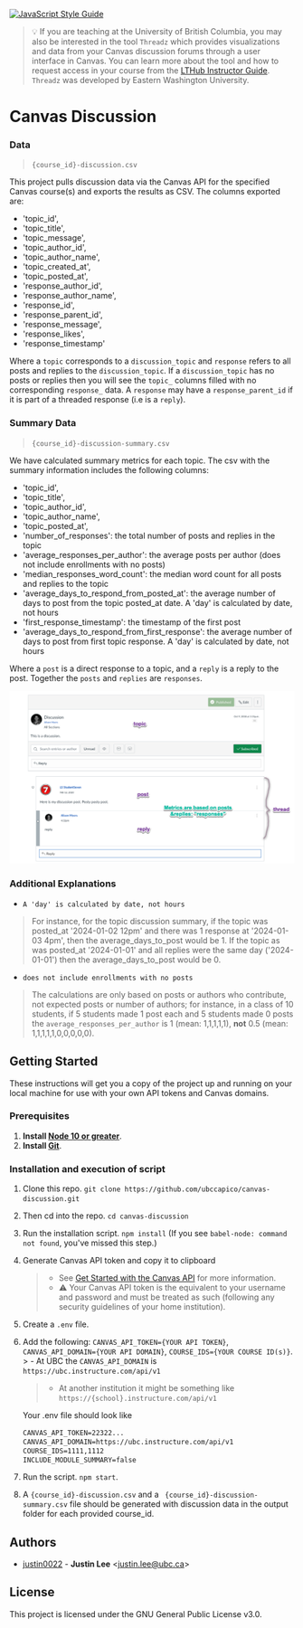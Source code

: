 [![JavaScript Style Guide](https://img.shields.io/badge/code_style-standard-brightgreen.svg)](https://standardjs.com)

> 💡 If you are teaching at the University of British Columbia, you may also be interested in the tool `Threadz` which provides visualizations and data from your Canvas discussion forums through a user interface in Canvas. You can learn more about the tool and how to request access in your course from the [LTHub Instructor Guide](https://lthub.ubc.ca/guides/threadz-instructor-guide/). `Threadz` was developed by Eastern Washington University.

# Canvas Discussion

### Data
> `{course_id}-discussion.csv`  

This project pulls discussion data via the Canvas API for the specified Canvas course(s) and exports the results as CSV. The columns exported are:
* 'topic_id',
* 'topic_title',
* 'topic_message',
* 'topic_author_id',
* 'topic_author_name',
* 'topic_created_at',
* 'topic_posted_at',
* 'response_author_id',
* 'response_author_name',
* 'response_id',
* 'response_parent_id',
* 'response_message',
* 'response_likes',
* 'response_timestamp'

Where a `topic` corresponds to a `discussion_topic` and `response` refers to all posts and replies to the `discussion_topic`. If a `discussion_topic` has no posts or replies then you will see the `topic_` columns filled with no corresponding `response_` data. A `response` may have a `response_parent_id` if it is part of a threaded response (i.e is a `reply`).

### Summary Data
> `{course_id}-discussion-summary.csv`

We have calculated summary metrics for each topic. The csv with the summary information includes the following columns:

* 'topic_id',
* 'topic_title',
* 'topic_author_id',
* 'topic_author_name',
* 'topic_posted_at',
* 'number_of_responses': the total number of posts and replies in the topic
* 'average_responses_per_author': the average posts per author (does not include enrollments with no posts)
* 'median_responses_word_count': the median word count for all posts and replies to the topic
* 'average_days_to_respond_from_posted_at': the average number of days to post from the topic posted_at date. A 'day' is calculated by date, not hours
* 'first_response_timestamp': the timestamp of the first post
* 'average_days_to_respond_from_first_response': the average number of days to post from first topic response. A 'day' is calculated by date, not hours


Where a `post` is a direct response to a topic, and a `reply` is a reply to the post. Together the `posts` and `replies` are `responses`. 

![alt text](image-1.png)

### Additional Explanations
- `A 'day' is calculated by date, not hours`
> For instance, for the topic discussion summary, if the topic was posted_at '2024-01-02 12pm' and there was 1 response at '2024-01-03 4pm', then the average_days_to_post would be 1. If the topic as was posted_at '2024-01-01' and all replies were the same day ('2024-01-01') then the average_days_to_post would be 0. 

- `does not include enrollments with no posts`
> The calculations are only based on posts or authors who contribute, not expected posts or number of authors; for instance, in a class of 10 students, if 5 students made 1 post each and 5 students made 0 posts the `average_responses_per_author` is 1 (mean: 1,1,1,1,1), **not** 0.5 (mean: 1,1,1,1,1,0,0,0,0,0). 

## Getting Started
These instructions will get you a copy of the project up and running on your local machine for use with your own API tokens and Canvas domains.

### Prerequisites

1. **Install [Node 10 or greater](https://nodejs.org)**.
1. **Install [Git](https://git-scm.com/downloads)**.

### Installation and execution of script

1. Clone this repo. `git clone https://github.com/ubccapico/canvas-discussion.git`
1. Then cd into the repo. `cd canvas-discussion`
1. Run the installation script. `npm install` (If you see `babel-node: command not found`, you've missed this step.)
1. Generate Canvas API token and copy it to clipboard
    > - See [Get Started with the Canvas API](https://learninganalytics.ubc.ca/guides/get-started-with-the-canvas-api/) for more information.
    > - ⚠️ Your Canvas API token is the equivalent to your username and password and must be treated as such (following any security guidelines of your home institution).
1. Create a `.env` file.
1. Add the following: `CANVAS_API_TOKEN={YOUR API TOKEN}`, `CANVAS_API_DOMAIN={YOUR API DOMAIN}`, `COURSE_IDS={YOUR COURSE ID(s)}`. > - At UBC the `CANVAS_API_DOMAIN` is `https://ubc.instructure.com/api/v1`
    > - At another institution it might be something like `https://{school}.instructure.com/api/v1`


    Your .env file should look like
    ```
    CANVAS_API_TOKEN=22322...
    CANVAS_API_DOMAIN=https://ubc.instructure.com/api/v1
    COURSE_IDS=1111,1112
    INCLUDE_MODULE_SUMMARY=false
    ```
2. Run the script. `npm start`.
3. A `{course_id}-discussion.csv` and a ` {course_id}-discussion-summary.csv` file should be generated with discussion data in the output folder for each provided course_id.

## Authors

* [justin0022](https://github.com/justin0022) - **Justin Lee** &lt;justin.lee@ubc.ca&gt;

## License

This project is licensed under the GNU General Public License v3.0.
